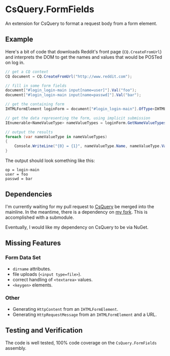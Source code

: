 # CsQuery.FormFields #

An extension for CsQuery to format a request body from a form element.

## Example ##

Here's a bit of code that downloads Reddit's front page (`CQ.CreateFromUrl`) and interprets the DOM to get the names and values that would be POSTed on log in.

```csharp
// get a CQ context
CQ document = CQ.CreateFromUrl("http://www.reddit.com");

// fill in some form fields
document["#login_login-main input[name=user]"].Val("foo");
document["#login_login-main input[name=passwd]"].Val("bar");

// get the containing form
IHTMLFormElement loginForm = document["#login_login-main"].OfType<IHTMLFormElement>().First();

// get the data representing the form, using implicit submission
IEnumerable<NameValueType> nameValueTypes = loginForm.GetNameValueTypes(true);

// output the results
foreach (var nameValueType in nameValueTypes)
{
    Console.WriteLine("{0} = {1}", nameValueType.Name, nameValueType.Value);
}
```

The output should look something like this:

```
op = login-main
user = foo
passwd = bar
```

## Dependencies ##

I'm currently waiting for my pull request to [CsQuery](https://github.com/jamietre/CsQuery)
be merged into the mainline. In the meantime, there is a dependency on 
[my fork](https://github.com/joelverhagen/CsQuery). This is accomplished with a submodule.

Eventually, I would like my dependency on CsQuery to be via NuGet.

## Missing Features ##

### Form Data Set

- `dirname` attributes.
- file uploads (`<input type=file>`).
- correct handling of `<textarea>` values.
- `<keygen>` elements.

### Other

- Generating `HttpContent` from an `IHTMLFormElement`.
- Generating `HttpRequestMessage` from an `IHTMLFormElement` and a URL.


## Testing and Verification ##

The code is well tested, 100% code coverage on the `CsQuery.FormFields` assembly.
